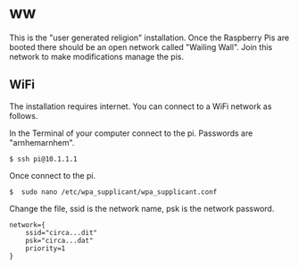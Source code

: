 # ww

This is the "user generated religion" installation.  Once the Raspberry Pis are booted there should be an open network called "Wailing Wall".  Join this network to make modifications manage the pis.

## WiFi

The installation requires internet.  You can connect to a WiFi network as follows.

In the Terminal of your computer connect to the pi.  Passwords are "arnhemarnhem".

    $ ssh pi@10.1.1.1

Once connect to the pi.

    $  sudo nano /etc/wpa_supplicant/wpa_supplicant.conf

Change the file, ssid is the network name, psk is the network password.

    network={
        ssid="circa...dit"
        psk="circa...dat"
        priority=1
    }

